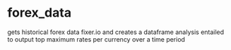 # forex_data
gets historical forex data fixer.io and creates a dataframe
analysis entailed to output top maximum rates per currency over a time period

